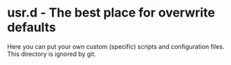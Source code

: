 # usr.d - The best place for overwrite defaults

Here you can put your own custom (specific) scripts and configuration files.
This directory is ignored by git.
